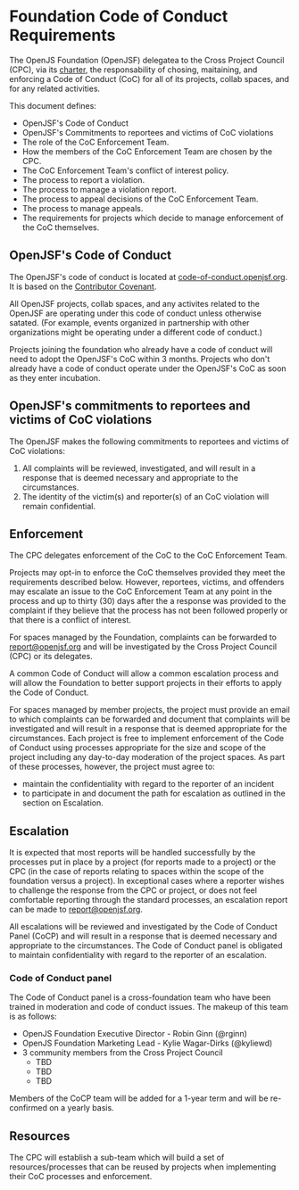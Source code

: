 # Foundation Code of Conduct Requirements

The OpenJS Foundation (OpenJSF) delegatea to the Cross Project Council (CPC), via its [charter][], the responsability of chosing, maitaining, and enforcing a Code of Conduct (CoC) for all of its projects, collab spaces, and for any related activities.

This document defines:

- OpenJSF's Code of Conduct
- OpenJSF's Commitments to reportees and victims of CoC violations
- The role of the CoC Enforcement Team.
- How the members of the CoC Enforcement Team are chosen by the CPC.
- The CoC Enforcement Team's conflict of interest policy.
- The process to report a violation.
- The process to manage a violation report.
- The process to appeal decisions of the CoC Enforcement Team.
- The process to manage appeals.
- The requirements for projects which decide to manage enforcement of the CoC themselves.

## OpenJSF's Code of Conduct

The OpenJSF's code of conduct is located at [code-of-conduct.openjsf.org][CoC]. It is based on the [Contributor Covenant](https://www.contributor-covenant.org/).

All OpenJSF projects, collab spaces, and any activites related to the OpenJSF are operating under this code of conduct unless otherwise satated. (For example, events organized in partnership with other organizations might be operating under a different code of conduct.)

Projects joining the foundation who already have a code of conduct will need to adopt the OpenJSF's CoC within 3 months. Projects who don't already have a code of conduct operate under the OpenJSF's CoC as soon as they enter incubation.

## OpenJSF's commitments to reportees and victims of CoC violations

The OpenJSF makes the following commitments to reportees and victims of CoC violations:

1. All complaints will be reviewed, investigated, and will result in a response that is deemed necessary and appropriate to the circumstances.
2. The identity of the victim(s) and reporter(s) of an CoC violation will remain confidential.

## Enforcement

The CPC delegates enforcement of the CoC to the CoC Enforcement Team.

Projects may opt-in to enforce the CoC themselves provided they meet the requirements described below. However, reportees, victims, and offenders may escalate an issue to the CoC Enforcement Team at any point in the process and up to thirty (30) days after the a response was provided to the complaint if they believe that the process has not been followed properly or that there is a conflict of interest.



For spaces managed by the Foundation, complaints can be forwarded to report@openjsf.org and will
be investigated by the Cross Project Council (CPC) or its delegates.

A common Code of Conduct will allow a common
escalation process and will allow the Foundation to better support projects in their efforts to apply
the Code of Conduct.



For spaces managed by member projects, the project must provide an email to which complaints
can be forwarded and document that complaints will be investigated and will result in a
response that is deemed appropriate for the circumstances. Each project is free to
implement enforcement of the Code of Conduct using processes appropriate for the size
and scope of the project including any day-to-day moderation of the project spaces. As part
of these processes, however, the project must agree to:
  * maintain the confidentiality with regard to the reporter of an incident
  * to participate in and document the path for escalation as outlined in the section on Escalation.

## Escalation

It is expected that most reports will be handled successfully by the processes put
in place by a project (for reports made to a project) or the CPC (in the
case of reports relating to spaces within the scope of the foundation versus a project).
In exceptional cases where a reporter wishes to challenge the response from the CPC or
project, or does not feel comfortable reporting through the standard processes, an escalation
report can be made to report@openjsf.org.

All escalations will be reviewed and investigated by the Code of Conduct Panel (CoCP)
and will result in a response that is deemed necessary and appropriate to the circumstances.
The Code of Conduct panel is obligated to maintain confidentiality with regard
to the reporter of an escalation.

### Code of Conduct panel

The Code of Conduct panel is a cross-foundation team who have been trained in moderation
and code of conduct issues. The makeup of this team is as follows:

* OpenJS Foundation Executive Director - Robin Ginn (@rginn)
* OpenJS Foundation Marketing Lead - Kylie Wagar-Dirks (@kyliewd)
* 3 community members from the Cross Project Council
  - TBD
  - TBD
  - TBD

Members of the CoCP team will be added for a 1-year term and will be re-confirmed on
a yearly basis.

## Resources

The CPC will establish a sub-team which will build a set of resources/processes that
can be reused by projects when implementing their CoC processes and enforcement.


[CoC]: https://code-of-conduct.openjsf.org/
[Charter]: https://github.com/openjs-foundation/cross-project-council/blob/main/CPC-CHARTER.md
[delegation to projects]: #TODO